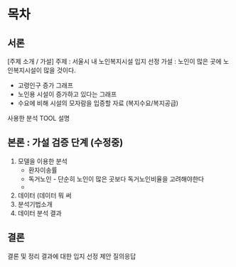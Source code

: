 

# 목차

## 서론
[주제 소개 / 가설]
주제 : 서울시 내 노인복지시설 입지 선정
가설 : 노인이 많은 곳에 노인복지시설이 많을 것이다.
* 고령인구 증가 그래프
* 노인용 시설이 증가하고 있다는 그래프
* 수요에 비해 시설의 모자람을 입증할 자료 (복지수요/복지공급)

사용한 분석 TOOL 설명

## 본론 : 가설 검증 단계 (수정중)
1) 모델을 이용한 분석
	* 환자이송률
	* 독거노인 - 단순히 노인이 많은 곳보다 독거노인비율을 고려해야한다
	* 
2) 데이터 (데이터 뭐 써
3) 분석기법소개
4) 데이터 분석 결과

## 결론
결론 및 정리
결과에 대한 입지 선정 제안
질의응답
